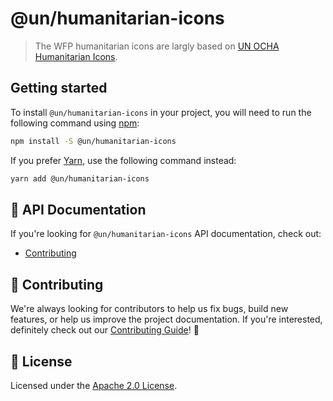 # @un/humanitarian-icons

> The WFP humanitarian icons are largly based on [UN OCHA Humanitarian Icons](https://brand.unocha.org/d/xEPytAUjC3sH/icons).

## Getting started

To install `@un/humanitarian-icons` in your project, you will need to run the
following command using [npm](https://www.npmjs.com/):

```bash
npm install -S @un/humanitarian-icons
```

If you prefer [Yarn](https://yarnpkg.com/en/), use the following command
instead:

```bash
yarn add @un/humanitarian-icons
```

## 📖 API Documentation

If you're looking for `@un/humanitarian-icons` API documentation, check out:

- [Contributing](./docs/contributing.md)

## 🙌 Contributing

We're always looking for contributors to help us fix bugs, build new features,
or help us improve the project documentation. If you're interested, definitely
check out our [Contributing Guide](/.github/CONTRIBUTING.md)! 👀

## 📝 License

Licensed under the [Apache 2.0 License](/LICENSE).
